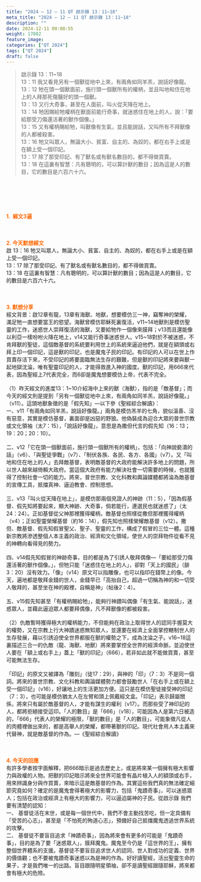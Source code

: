 ```yaml
---
title: "2024 – 12 – 11 QT 啟示錄 13：11~18"
meta_title: "2024 – 12 – 11 QT 啟示錄 13：11~18"
description: ""
date: 2024-12-11 00:00:55
weight: 17082
feature_image: 
categories: ["QT 2024"]
tags: ["QT 2024"]
draft: false
---
```


<blockquote>啟示錄 13：11~18<br />
13：11 我又看見另有一個獸從地中上來，有兩角如同羊羔，說話好像龍。<br />
13：12 牠在頭一個獸面前，施行頭一個獸所有的權柄，並且叫地和住在地上的人拜那死傷醫好的頭一個獸。<br />
13：13 又行大奇事，甚至在人面前，叫火從天降在地上。<br />
13：14 牠因賜給牠權柄在獸面前能行奇事，就迷惑住在地上的人，說：「要給那受刀傷還活著的獸作個像。」<br />
13：15 又有權柄賜給牠，叫獸像有生氣，並且能說話，又叫所有不拜獸像的人都被殺害。<br />
13：16 牠又叫眾人，無論大小、貧富、自主的、為奴的，都在右手上或是在額上受一個印記。<br />
13：17 除了那受印記、有了獸名或有獸名數目的，都不得做買賣。<br />
13：18 在這裏有智慧：凡有聰明的，可以算計獸的數目；因為這是人的數目，它的數目是六百六十六。</blockquote><br />
&nbsp;<br />
<br />
&nbsp;<br />
<br />
<span style="color: #ff6600;" data-darkreader-inline-color=""><strong>1.  經文3遍</strong></span><br />
<br />
&nbsp;<br />
<br />
<span style="color: #ff6600;" data-darkreader-inline-color=""><strong>2. 今天默想經文<br />
</strong></span>啟 13：16 牠又叫眾人，無論大小、貧富、自主的、為奴的，都在右手上或是在額上受一個印記。<br />
13：17 除了那受印記、有了獸名或有獸名數目的，都不得做買賣。<br />
13：18 在這裏有智慧：凡有聰明的，可以算計獸的數目；因為這是人的數目，它的數目是六百六十六。<br />
<br />
&nbsp;<br />
<br />
<strong><span style="color: #ff6600;" data-darkreader-inline-color="">3. 默想分享<br />
</span></strong>經文背景：啟12章有龍，13章有海獸、地獸，想要模仿三一神，竊奪神的榮耀，滿足牠一直想要當王的慾望。海獸曾模仿耶穌死裏復活，v11~14地獸則是模仿聖靈的工作，迷惑世人崇拜復活的海獸，又要給牠作一個像來膜拜；v13而且還能像以利亞一樣吩咐火降在地上，v14又能行奇事迷惑世人。v15~18對於不被迷惑，不肯拜獸的聖徒，這個敵基督的系統要利用世上的系統來逼迫他們，就是在額頭或右拜上印一個印記，這是獸的印記，也是魔鬼子民的印記。有印記的人可以在世上作買賣存活下來，不受印記的將要面臨無法生存的艱難，但是獸的印記將來要與獸一起地獄沈淪，唯有聖靈印記的人，才能得救進入神的國度。獸的印記，用666來代表，因為聖經上7代表完全，而6卻是魔鬼想要模仿上帝，代表不完全。<br />
<br />
（1）昨天經文的進度13：1~10介紹海中上來的獸（海獸），指的是「敵基督」；而今天的經文則是提到「另有一個獸從地中上來，有兩角如同羊羔，說話好像龍。」（v11）。這頭地獸象徵的是「假先知」—以下參《聖經綜合解讀》：<br />
一、v11「有兩角如同羊羔，說話好像龍。」兩角是模仿羔羊的七角，貌似溫善、沒有惡意，其實是模仿基督，裏面卻是凶惡的野狼。他偽裝成為迎合大眾的普世宗教或文化領袖（太7：15），「說話好像龍」，意思是為撒但代言的假先知（16：13；19：20；20：10）。<br />
<br />
二、v12「它在頭一個獸面前，施行頭一個獸所有的權柄」，包括：「向神說褻瀆的話」（v6）、「與聖徒爭戰」（v7）、「制伏各族、各民、各方、各國」（v7）。又「叫地和住在地上的人」去拜敵基督，表明敵基督的大政府能解決許多地上的問題，所以世人越來越倚賴大政府。當這個大政府有能力解決社會一切需要的時候，也就獲得了控制社會一切的能力。將來，普世宗教、文化科教和輿論媒體都將淪為敵基督的宣傳工具，抵擋真神、逼迫教會、控制思想。<br />
<br />
三、v13「叫火從天降在地上」，是模仿那兩個見證人的神跡（11：5），「因為假基督、假先知將要起來，顯大神跡、大奇事，倘若能行，連選民也就迷惑了」（太24：24）。正如基督從父神那裡獲得權柄，敵基督也照樣從撒但那裡獲得權柄（v4）；正如聖靈榮耀基督（約16：14），假先知也照樣榮耀敵基督（v12）。撒但、敵基督、假先知假冒聖父、聖子、聖靈的工作，構成了假冒的三位一體。這種新宗教將滲透整個人本主義的政治、經濟和文化領域，使世人的崇拜物件從看不見的神轉向看得見的勢力。<br />
<br />
四、v14假先知假冒的神跡奇事，目的都是為了引誘人敬拜偶像—「要給那受刀傷還活著的獸作個像。」，但牠只能「迷惑住在地上的人」，卻對「天上的國民」（腓3：20）沒有效力。「像」（v14）原文可以指雕像，也可以指印在錢幣上的像。今天，遍地都是敬拜金錢的世人，金錢早已「高抬自己，超過一切稱為神的和一切受人敬拜的，甚至坐在神的殿裡，自稱是神」（帖後2：4）。<br />
<br />
五、v15假先知甚至「有權柄賜給牠」，能夠行神蹟叫偶像「有生氣、能說話」，迷惑眾人，並藉此逼迫眾人都要拜偶像，凡不拜獸像的都被殺害。<br />
<br />
（2）仇敵暫時獲得極大的權柄能力，不但能夠在政治上取得世人的認同手握莫大的權勢，又在宗教上行大神蹟迷惑無知眾人，並還要在經濟上全面掌控轄制世人的生存發展，藉以引誘迫使全世界都服在獸的權勢之下，成為沈淪之子。v16~18這裏描述三合一的仇敵（龍、海獸、地獸）將來要掌控全世界的經濟命脈，並迫使世人要在「額上或右手上」蓋上「獸的印記」（666），若非如此就不能做買賣，甚至可能無法生存。<br />
<br />
「印記」的原文又被譯為「雕刻」（徒17：29），與神的「印」（7：3）不是同一個詞。將來的普世宗教、文化科教和輿論媒體勢力都會鼓勵世人「在右手上或在額上受一個印記」（v16），好讓地上的生活更加方便。這只是在模仿聖徒接受神的印記（7：3），也可能是模仿猶太人在左臂和頭上佩戴經文盒。「印記」表示歸屬關係，將來只有屬於敵基督的人，才能有謀生的權利（v17）。而那些受了神印記的人，都將拒絕接受這印。「人的數目」是「666」（v18），可能因為人是第六日被造的，「666」代表人的榮耀的極限，「獸的數目」是「人的數目」，可能象徵凡從人的肉體裡做出來的，都是高舉人的榮耀，都帶著獸的印記。現代社會用人本主義來代替神，就是敵基督的作為。—《聖經綜合解讀》<br />
<br />
&nbsp;<br />
<br />
<strong style="font-size: inherit;"><span style="color: #ff6600;" data-darkreader-inline-color="">4. 今天的回應<br />
</span></strong>有許多學者按字面解釋，把666暗示是過去歷史上，或是將來某一個擁有極大影響力與政權的人物。把獸的印記暗示將來全世界可能會有晶片植入人的額頭或右手，用來辨識身分與作買賣，來暗示這是敵基督的作為。其實這些我們真的無法確定細節究竟如何？確定的是魔鬼會得著極大的影響力，包括「鬼蹟奇事」，可以迷惑眾人；包括在政治或經濟上有極大的影響力，可以逼迫屬神的子民。從啟示錄 我們要有清楚的認知：<br />
一、 基督徒活在末世，或是每一個世代中，我們不會主動找苦吃，但一定具備有「受苦的心志」，甚至是「不怕死的殉道心志」，預備好自己抵擋魔鬼透過世界系統的攻擊。<br />
二、 基督徒不要盲目追求「神蹟奇事」，因為將來會有更多的可能是「鬼蹟奇事」，目的是為了要「迷惑眾人」，膜拜魔鬼。魔鬼至今仍是「這世界的王」，擁有整個世界體系的支援。基督徒不要盲目追求世人的認同、世人對成功的定義、世界的價值觀；也不要被鬼蹟奇事迷惑以為是神的作為。好好讀聖經，活出聖靈生命的果子，才是我們唯一的出路。盲目跟隨明星領袖，卻不是讀聖經跟隨耶穌，將來都會有極大的危險。<br />
<br />
&nbsp;
        